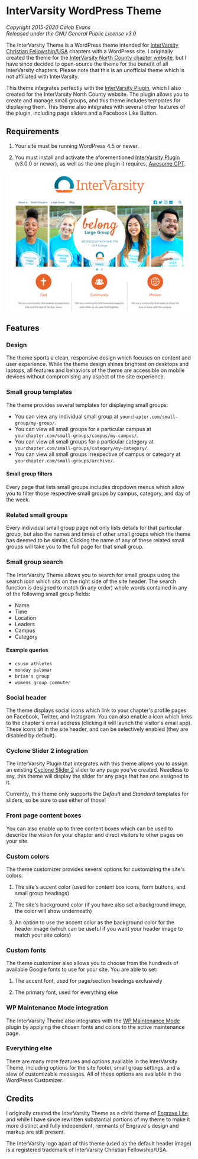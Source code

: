 # InterVarsity WordPress Theme

*Copyright 2015-2020 Caleb Evans*  
*Released under the GNU General Public License v3.0*

The InterVarsity Theme is a WordPress theme intended for [InterVarsity Christian
Fellowship/USA](https://intervarsity.org/) chapters with a WordPress site. I
originally created the theme for the [InterVarsity North County chapter
website](https://ivnorthcounty.org/), but I have since decided to open-source
the theme for the benefit of all InterVarsity chapters. Please note that this is
an unofficial theme which is not affiliated with InterVarsity.

This theme integrates perfectly with the [InterVarsity
Plugin](https://github.com/caleb531/intervarsity-plugin), which I also created
for the InterVarsity North County website. The plugin allows you to create and
manage small groups, and this theme includes templates for displaying them. This
theme also integrates with several other features of the plugin, including page
sliders and a Facebook Like Button.

## Requirements

1. Your site must be running WordPress 4.5 or newer.

2. You must install and activate the aforementioned [InterVarsity
Plugin](https://github.com/caleb531/intervarsity-plugin) (v3.0.0 or newer), as
well as the one plugin it requires, [Awesome
CPT](https://github.com/caleb531/awesome-cpt).

![Screenshot](screenshot.png)

## Features

### Design

The theme sports a clean, responsive design which focuses on content and user
experience. While the theme design shines brightest on desktops and laptops, all
features and behaviors of the theme are accessible on mobile devices without
compromising any aspect of the site experience.

### Small group templates

The theme provides several templates for displaying small groups:

- You can view any individual small group at `yourchapter.com/small-group/my-group/`.
- You can view all small groups for a particular campus at `yourchapter.com/small-groups/campus/my-campus/`.
- You can view all small groups for a particular category at `yourchapter.com/small-groups/category/my-category/`.
- You can view all small groups irrespective of campus or category at `yourchapter.com/small-groups/archive/`.

#### Small group filters

Every page that lists small groups includes dropdown menus which allow you to
filter those respective small groups by campus, category, and day of the week.

### Related small groups

Every individual small group page not only lists details for that particular
group, but also the names and times of other small groups which the theme has
deemed to be similar. Clicking the name of any of these related small groups
will take you to the full page for that small group.

### Small group search

The InterVarsity Theme allows you to search for small groups using the search
icon which sits on the right side of the site header. The search function is
designed to match (in any order) whole words contained in any of the following
small group fields:

- Name
- Time
- Location
- Leaders
- Campus
- Category

#### Example queries

- `csusm athletes`
- `monday palomar`
- `brian's group`
- `womens group commuter`

### Social header

The theme displays social icons which link to your chapter's profile pages on
Facebook, Twitter, and Instagram. You can also enable a icon which links to the
chapter's email address (clicking it will launch the visitor's email app). These
icons sit in the site header, and can be selectively enabled (they are disabled
by default).

### Cyclone Slider 2 integration

The InterVarsity Plugin that integrates with this theme allows you to assign an
existing [Cyclone Slider 2](https://wordpress.org/plugins/cyclone-slider-2/)
slider to any page you've created. Needless to say, this theme will display the
slider for any page that has one assigned to it.

Currently, this theme only supports the *Default* and *Standard* templates for
sliders, so be sure to use either of those!

### Front page content boxes

You can also enable up to three content boxes which can be used to describe the
vision for your chapter and direct visitors to other pages on your site.

### Custom colors

The theme customizer provides several options for customizing the site's colors:

1. The site's accent color (used for content box icons, form buttons, and small
group headings)

2. The site's background color (if you have also set a background image, the
color will show underneath)

3. An option to use the accent color as the background color for the header
image (which can be useful if you want your header image to match your site
colors)

### Custom fonts

The theme customizer also allows you to choose from the hundreds of available
Google fonts to use for your site. You are able to set:

1. The accent font, used for page/section headings exclusively

2. The primary font, used for everything else

### WP Maintenance Mode integration

The InterVarsity Theme also integrates with the [WP Maintenance
Mode](https://wordpress.org/plugins/wp-maintenance-mode/) plugin by applying the
chosen fonts and colors to the active maintenance page.

### Everything else

There are many more features and options available in the InterVarsity Theme,
including options for the site footer, small group settings, and a slew of
customizable messages. All of these options are available in the WordPress
Customizer.

## Credits

I originally created the InterVarsity Theme as a child theme of [Engrave
Lite](https://wordpress.org/themes/engrave-lite/), and while I have since
rewritten substantial portions of my theme to make it more distinct and fully
independent, remnants of Engrave's design and markup are still present.

The InterVarsity logo apart of this theme (used as the default header image) is
a registered trademark of InterVarsity Christian Fellowship/USA.
